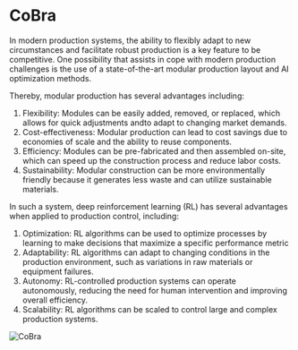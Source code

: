 # CoBra
In modern production systems, the ability to flexibly adapt to new circumstances and facilitate robust production is a key feature to be competitive. One possibility that assists in cope with modern production challenges is the use of a state-of-the-art modular production layout and AI optimization methods. 

Thereby, modular production has several advantages including:
1. Flexibility: Modules can be easily added, removed, or replaced, which allows for quick adjustments andto adapt to changing market demands.
2. Cost-effectiveness: Modular production can lead to cost savings due to economies of scale and the ability to reuse components.
3. Efficiency: Modules can be pre-fabricated and then assembled on-site, which can speed up the construction process and reduce labor costs.
4. Sustainability: Modular construction can be more environmentally friendly because it generates less waste and can utilize sustainable materials.

In such a system, deep reinforcement learning (RL) has several advantages when applied to production control, including:
1. Optimization: RL algorithms can be used to optimize processes by learning to make decisions that maximize a specific performance metric
2. Adaptability: RL algorithms can adapt to changing conditions in the production environment, such as variations in raw materials or equipment failures.
3. Autonomy: RL-controlled production systems can operate autonomously, reducing the need for human intervention and improving overall efficiency.
4. Scalability: RL algorithms can be scaled to control large and complex production systems.

![CoBra](https://user-images.githubusercontent.com/79931115/213127583-ee8c44f1-6bc7-4416-b38a-3244fbe33844.jpg)
